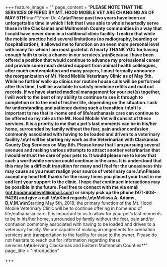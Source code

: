 +++
feature_image = ""
page_content = "**PLEASE NOTE THAT THE SERVICES OFFERED BY MT. HOOD MOBILE VET ARE CHANGING AS OF MAY 5TH!**\n\n**_From Dr. A_**_:_\n\nThese past two years have been an unforgettable time in which I felt that I was able to whole heartedly serve those in the Clackamas and Multnomah County communities in a way that I could have never done in a traditional clinic facility. I realize that while the mobile practice held several limitations (no radiography, boarding or hospitalization), it allowed me to function on an even more personal level with many for which I am most grateful. A hearty THANK YOU for having enough faith to take a chance in our services.\n\nBecause I have been offered a position that would continue to advance my professional career and provide some much desired support from animal health colleagues, after much contemplation and many prayers, I must formally announce the reorganization of Mt. Hood Mobile Veterinary Clinic as of May 5th. While no further walk-up clinics nor routine house calls will be performed after this time, I will be available to satisfy medicine refills and mail out records. If we have started medical management for your pet(s) together, I will work to the best of my ability to continue to see it through to completion or to the end of his/her life, depending on the situation. I ask for understanding and patience during such a transition.\n\nIt is important to me that in-home end of life/euthanasia care can continue to be offered so my role as the Mt. Hood Mobile Vet will consist of these services. It is a priority to me that a pet’s last moments can be in his/her home, surrounded by family without the fear, pain and/or confusion commonly associated with having to be loaded and driven to a veterinary facility.\n\nI will be starting my work as the Veterinarian with Clackamas County Dog Services on May 8th. Please know that I am pursuing several avenues and making various attempts to attract another veterinarian that I would entrust the care of your pets to. It would please me to know that such a worthwhile service could continue in the area. It is understood that this may be a difficult transition for many and I feel for the uneasiness this may cause as you must realign your source of veterinary care.\n\nPlease accept my heartfelt thanks for the many times you placed your trust in me and lent your support to the clinic. I hope that continued interactions may be possible in the future. Feel free to connect with me via email ([mt.hoodmobilevet@gmail.com](https://web.archive.org/web/20190416105049/mailto:mt.hoodmobilevet@gmail.com)) or simply pick up the phone (971-808-9426) and give a call.\n\nKind regards,\n\nMelissa A. Adams, D.V.M.\n\n**Starting May 5th, 2018, the primary function of the Mt. Hood Mobile Veterinary Clinic will be to continue offering in home end of life/euthanasia care. It is important to us to allow for your pet’s last moments to be in his/her home, surrounded by family without the fear, pain and/or confusion commonly associated with having to be loaded and driven to a veterinary facility. We are capable of making arrangements for cremation services and transportation to the facility for ease to the owner. Please do not hesitate to reach out for information regarding these services.**\n\n**Serving Clackamas and Eastern Multnomah Counties**"
page_title = "Introduction"

+++
